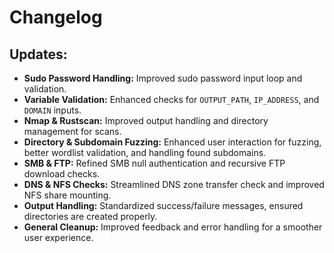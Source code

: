 # Changelog

## Updates:
- **Sudo Password Handling:** Improved sudo password input loop and validation.
- **Variable Validation:** Enhanced checks for `OUTPUT_PATH`, `IP_ADDRESS`, and `DOMAIN` inputs.
- **Nmap & Rustscan:** Improved output handling and directory management for scans.
- **Directory & Subdomain Fuzzing:** Enhanced user interaction for fuzzing, better wordlist validation, and handling found subdomains.
- **SMB & FTP:** Refined SMB null authentication and recursive FTP download checks.
- **DNS & NFS Checks:** Streamlined DNS zone transfer check and improved NFS share mounting.
- **Output Handling:** Standardized success/failure messages, ensured directories are created properly.
- **General Cleanup:** Improved feedback and error handling for a smoother user experience.

